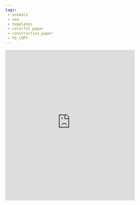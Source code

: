 ```yaml
---
tags:
 - animals
 - sea
 - templates
 - colorful_paper
 - construction_paper
 - TO_COPY 
---
```

<iframe src="https://www.facebook.com/plugins/video.php?height=476&href=https%3A%2F%2Fwww.facebook.com%2FKidsArtnCrafts%2Fvideos%2F571514765143914%2F&show_text=false&width=411&t=0" width="411" height="476" style="border:none;overflow:hidden" scrolling="no" frameborder="0" allowfullscreen="true" allow="autoplay; clipboard-write; encrypted-media; picture-in-picture; web-share" allowFullScreen="true"></iframe>
